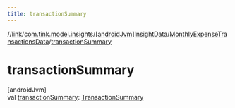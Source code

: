 ```yaml
---
title: transactionSummary
---
```

//[link](../../../../index.html)/[com.tink.model.insights](../../index.html)/[[androidJvm]InsightData](../index.html)/[MonthlyExpenseTransactionsData](index.html)/[transactionSummary](transaction-summary.html)



# transactionSummary



[androidJvm]\
val [transactionSummary](transaction-summary.html): [TransactionSummary](../../../com.tink.model.relations/[android-jvm]-transaction-summary/index.html)




